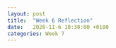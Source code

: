 ```yaml
---
layout: post
title:  "Week 6 Reflection"
date:   2020-11-6 10:30:00 +0100
categories: Week 7
---
```

